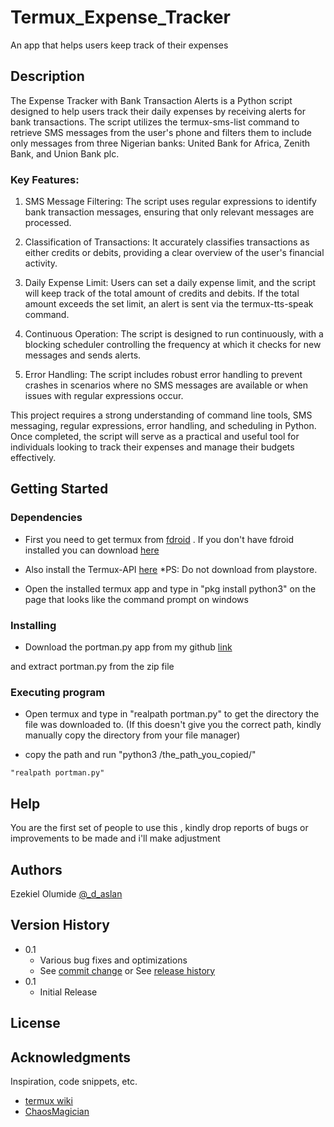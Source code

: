 # Termux_Expense_Tracker

An app that helps users keep track of their expenses

## Description
The Expense Tracker with Bank Transaction Alerts is a Python script designed to help users track their daily expenses by receiving alerts for bank transactions. The script utilizes the termux-sms-list command to retrieve SMS messages from the user's phone and filters them to include only messages from three Nigerian banks: United Bank for Africa, Zenith Bank, and Union Bank plc.

### Key Features:
1. SMS Message Filtering: The script uses regular expressions to identify bank transaction messages, ensuring that only relevant messages are processed.

2. Classification of Transactions: It accurately classifies transactions as either credits or debits, providing a clear overview of the user's financial activity.

3. Daily Expense Limit: Users can set a daily expense limit, and the script will keep track of the total amount of credits and debits. If the total amount exceeds the set limit, an alert is sent via the termux-tts-speak command.

4. Continuous Operation: The script is designed to run continuously, with a blocking scheduler controlling the frequency at which it checks for new messages and sends alerts.

5. Error Handling: The script includes robust error handling to prevent crashes in scenarios where no SMS messages are available or when issues with regular expressions occur.

This project requires a strong understanding of command line tools, SMS messaging, regular expressions, error handling, and scheduling in Python. Once completed, the script will serve as a practical and useful tool for individuals looking to track their expenses and manage their budgets effectively.


## Getting Started

### Dependencies
* First you need to get termux from [fdroid](https://f-droid.org/en/packages/com.termux/) . If you don't have fdroid installed you can download [here](https://f-droid.org/)
* Also install the Termux-API [here](https://f-droid.org/en/packages/com.termux.api/)
*PS: Do not download from playstore.

* Open the installed termux app and type in "pkg install python3" on the page that looks like the command prompt on windows


### Installing

* Download the portman.py app from my github [link](https://github.com/olurocks/termux_port/archive/refs/heads/main.zip)

and extract portman.py from the zip file



### Executing program

* Open termux and type in "realpath portman.py" to get the directory the file was downloaded to. (If this doesn't give you the correct path, kindly manually copy the directory from your file manager)

* copy the path and run "python3 /the_path_you_copied/"
```
"realpath portman.py"
```

## Help

You are the first set of people to use this , kindly drop reports of bugs or improvements to be made and i'll make adjustment



## Authors

Ezekiel Olumide 
[@_d_aslan](https://twitter.com/_d_aslan)

## Version History

* 0.1
    * Various bug fixes and optimizations
    * See [commit change]() or See [release history]()
* 0.1
    * Initial Release

## License



## Acknowledgments

Inspiration, code snippets, etc.
* [termux wiki](https://wiki.termux.com/wiki/Termux-notification)
* [ChaosMagician](https://twitter.com/Kuro_Lytes)
